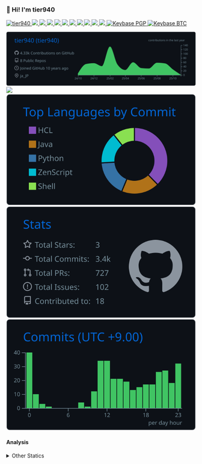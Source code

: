 ### 👋 Hi! I'm tier940

<p align="left"> 
  <a href="https://github.com/tier940/tier940/">
    <img src="https://komarev.com/ghpvc/?username=tier940" alt="tier940" />
  </a>
  <a href="http://twitter.com/tier940">
    <img height="20" src="https://img.shields.io/twitter/follow/tier940?label=Twitter&logo=twitter&style=flat" />
  </a>
  <a href="https://github.com/tier940">
    <img height="20" src="https://img.shields.io/github/followers/tier940?label=follow&logo=github&style=flat" />
  </a>
  <a href="https://www.reddit.com/user/tier940">
    <img height="20" src="https://img.shields.io/reddit/user-karma/combined/tier940?label=Reddit&logo=reddit&style=flat" />
  </a>
  <a href="https://stackoverflow.com/users/17317833/tier940">
    <img height="20" src="https://img.shields.io/stackexchange/stackoverflow/r/17317833?label=StackOverflow&logo=stack-overflow&style=flat" />
  </a>
  <a href="https://zenn.dev/tier940">
    <img height="20" src="https://zenn.badge.nikaera.com/s/tier940/likes" />
  </a>
  <a href="https://zenn.dev/tier940">
    <img height="20" src="https://zenn.badge.nikaera.com/s/tier940/followers" />
  </a>
  <a href="https://zenn.dev/tier940">
    <img height="20" src="https://zenn.badge.nikaera.com/s/tier940/articles" />
  </a>
  <a href="http://qiita.com/tier940">
    <img height="20" src="https://qiita-badge.apiapi.app/s/tier940/posts.svg" />
  </a>
  <a href="http://qiita.com/tier940">
    <img height="20" src="https://qiita-badge.apiapi.app/s/tier940/contributions.svg" />
  </a>
  <a href="https://github.com/tier940/tier940/">
    <img height="20" src="https://github.com/tier940/tier940/actions/workflows/main.yml/badge.svg" />
  </a>
  <a href="https://keybase.io/tier940">
    <img alt="Keybase PGP" src="https://img.shields.io/keybase/pgp/tier940">
  </a>
  <a href="https://keybase.io/tier940">
    <img alt="Keybase BTC" src="https://img.shields.io/keybase/btc/tier940">
  </a>
</p>

[![](https://raw.githubusercontent.com/tier940/tier940/main/profile-summary-card-output/github_dark/0-profile-details.svg)](https://github.com/vn7n24fzkq/github-profile-summary-cards)
[![](https://raw.githubusercontent.com/tier940/tier940/main/profile-summary-card-output/github_dark/1-repos-per-language.svg)](https://github.com/vn7n24fzkq/github-profile-summary-cards) [![](https://raw.githubusercontent.com/tier940/tier940/main/profile-summary-card-output/github_dark/2-most-commit-language.svg)](https://github.com/vn7n24fzkq/github-profile-summary-cards)
[![](https://raw.githubusercontent.com/tier940/tier940/main/profile-summary-card-output/github_dark/3-stats.svg)](https://github.com/vn7n24fzkq/github-profile-summary-cards) [![](https://raw.githubusercontent.com/tier940/tier940/main/profile-summary-card-output/github_dark/4-productive-time.svg)](https://github.com/vn7n24fzkq/github-profile-summary-cards)


#### Analysis
<!-- <img height="150" src="https://github.com/tier940/tier940/blob/master/images/stat.svg" alt="Alternative Text"/> -->

<details>
  <summary>Other Statics</summary>
  <!--START_SECTION:waka-->
![Code Time](http://img.shields.io/badge/Code%20Time-5%2C309%20hrs%203%20mins-blue)

**🐱 My GitHub Data** 

> 📦 46.3 kB Used in GitHub's Storage 
 > 
> 💼 Opted to Hire
 > 
> 📜 13 Public Repositories 
 > 
> 🔑 6 Private Repositories 
 > 
**I'm an Early 🐤** 

```text
🌞 Morning                2513 commits        ████░░░░░░░░░░░░░░░░░░░░░   16.32 % 
🌆 Daytime                5582 commits        █████████░░░░░░░░░░░░░░░░   36.25 % 
🌃 Evening                5701 commits        █████████░░░░░░░░░░░░░░░░   37.02 % 
🌙 Night                  1603 commits        ███░░░░░░░░░░░░░░░░░░░░░░   10.41 % 
```
📅 **I'm Most Productive on Saturday** 

```text
Monday                   1674 commits        ███░░░░░░░░░░░░░░░░░░░░░░   10.87 % 
Tuesday                  2408 commits        ████░░░░░░░░░░░░░░░░░░░░░   15.64 % 
Wednesday                1865 commits        ███░░░░░░░░░░░░░░░░░░░░░░   12.11 % 
Thursday                 1578 commits        ███░░░░░░░░░░░░░░░░░░░░░░   10.25 % 
Friday                   2214 commits        ████░░░░░░░░░░░░░░░░░░░░░   14.38 % 
Saturday                 2953 commits        █████░░░░░░░░░░░░░░░░░░░░   19.18 % 
Sunday                   2707 commits        ████░░░░░░░░░░░░░░░░░░░░░   17.58 % 
```


📊 **This Week I Spent My Time On** 

```text
🕑︎ Time Zone: Asia/Tokyo

💬 Programming Languages: 
Other                    28 hrs 23 mins      ██████████████████░░░░░░░   70.32 % 
Terraform                5 hrs 20 mins       ███░░░░░░░░░░░░░░░░░░░░░░   13.24 % 
Bash                     1 hr 33 mins        █░░░░░░░░░░░░░░░░░░░░░░░░   03.85 % 
YAML                     1 hr 27 mins        █░░░░░░░░░░░░░░░░░░░░░░░░   03.62 % 
HCL                      1 hr 25 mins        █░░░░░░░░░░░░░░░░░░░░░░░░   03.55 % 

🔥 Editors: 
Chrome                   28 hrs 56 mins      ██████████████████░░░░░░░   71.68 % 
VS Code                  9 hrs 34 mins       ██████░░░░░░░░░░░░░░░░░░░   23.74 % 
Edge                     1 hr 50 mins        █░░░░░░░░░░░░░░░░░░░░░░░░   04.58 % 

💻 Operating System: 
Windows                  30 hrs 56 mins      ███████████████████░░░░░░   76.65 % 
Linux                    9 hrs 25 mins       ██████░░░░░░░░░░░░░░░░░░░   23.35 % 
```

**I Mostly Code in Java** 

```text
Java                     13 repos            ████████████░░░░░░░░░░░░░   46.43 % 
HCL                      3 repos             ███░░░░░░░░░░░░░░░░░░░░░░   10.71 % 
ZenScript                3 repos             ███░░░░░░░░░░░░░░░░░░░░░░   10.71 % 
Shell                    2 repos             ██░░░░░░░░░░░░░░░░░░░░░░░   07.14 % 
Python                   2 repos             ██░░░░░░░░░░░░░░░░░░░░░░░   07.14 % 
```



**Timeline**

![Lines of Code chart](https://raw.githubusercontent.com/tier940/tier940/main/assets/bar_graph.png)


 Last Updated on 28/02/2025 00:59:14 UTC
<!--END_SECTION:waka-->
</details>
